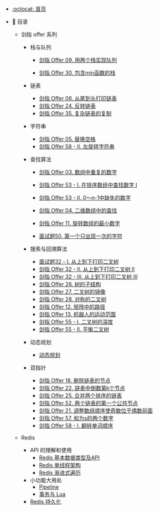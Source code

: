 - [:octocat: 首页](/README)

- :memo: 目录
  
   
  
   - 剑指 offer 系列
   
     - 栈与队列
   
       - [剑指 Offer 09. 用两个栈实现队列](/md/剑指Offer/09用两个栈实现队列.md)
   
       - [剑指 Offer 30. 包含min函数的栈](/md/剑指Offer/30包含min函数的栈.md)
   
     - 链表
   
       - [剑指 Offer 06. 从尾到头打印链表](/md/剑指Offer/06从尾到头打印链表.md)
       - [剑指 Offer 24. 反转链表](/md/剑指Offer/24反转链表.md)
       - [剑指 Offer 35. 复杂链表的复制](/md/剑指Offer/35复杂链表的复制.md)
   
     - 字符串 
   
       - [剑指 Offer 05. 替换空格](/md/剑指Offer/05替换空格.md)
       - [剑指 Offer 58 - II. 左旋转字符串](/md/剑指Offer/58II左旋转字符串.md)
   
     - 查找算法
   
       - [剑指 Offer 03. 数组中重复的数字](/md/剑指Offer/03数组中重复的数字.md)
   
       - [剑指 Offer 53 - I. 在排序数组中查找数字 I](/md/剑指Offer/53I在排序数组中查找数字.md)
   
       - [剑指 Offer 53 - II. 0～n-1中缺失的数字](/md/剑指Offer/53II中缺失的数字.md)
   
       - [剑指 Offer 04. 二维数组中的查找](/md/剑指Offer/04二维数组中的查找.md)
   
       - [剑指 Offer 11. 旋转数组的最小数字](/md/剑指Offer/11旋转数组的最小数字.md)
   
       - [面试题50. 第一个只出现一次的字符](/md/剑指Offer/50第一个只出现一次的字符.md)
   
     - 搜索与回溯算法
       - [面试题32 - I. 从上到下打印二叉树](/md/剑指Offer/32I从上到下打印二叉树.md)
       - [剑指 Offer 32 - II. 从上到下打印二叉树 II](/md/剑指Offer/32II从上到下打印二叉树.md)
       - [剑指 Offer 32 - III. 从上到下打印二叉树 III](/md/剑指Offer/32III从上到下打印二叉树.md)
       - [剑指 Offer 26. 树的子结构](/md/剑指Offer/26树的子结构.md)
       - [剑指 Offer 27. 二叉树的镜像](/md/剑指Offer/27二叉树的镜像.md)
       - [剑指 Offer 28. 对称的二叉树](/md/剑指Offer/28对称的二叉树.md)
       - [剑指 Offer 12. 矩阵中的路径](/md/剑指Offer/12矩阵中的路径.md)
       - [剑指 Offer 13. 机器人的运动范围](/md/剑指Offer/13机器人的运动范围.md)
       - [剑指 Offer 55 - I. 二叉树的深度](/md/剑指Offer/55I二叉树的深度.md)
       - [剑指 Offer 55 - II. 平衡二叉树](/md/剑指Offer/55II平衡二叉树.md)
     - 动态规划
       - [动态规划](/md/剑指Offer/动态规划系列问题.md)
     - 双指针
       - [剑指 Offer 18. 删除链表的节点](/md/剑指Offer/18删除链表的节点.md)
       - [剑指 Offer 22. 链表中倒数第k个节点](/md/剑指Offer/22链表中倒数第k个节点.md)
       - [剑指 Offer 25. 合并两个排序的链表](/md/剑指Offer/25合并两个排序的链表.md)
       - [剑指 Offer 52. 两个链表的第一个公共节点](/md/剑指Offer/52两个链表的第一个公共节点.md)
       - [剑指 Offer 21. 调整数组顺序使奇数位于偶数前面](/md/剑指Offer/21调整数组顺序使奇数位于偶数前面.md)
       - [剑指 Offer 57. 和为s的两个数字](/md/剑指Offer/57和为s的两个数字.md)
       - [剑指 Offer 58 - I. 翻转单词顺序](/md/剑指Offer/58I翻转单词顺序.md)
   - Redis 
   
       - API 的理解和使用 
         - [Redis 基本数据类型及API](/md/Redis/基础数据类型.md)
         - [Redis 单线程架构](/md/Redis/单线程架构.md)
         - [Redis 渐进式遍历](/md/Redis/渐进式遍历.md)
       - 小功能大用处
         - [Pipeline](/md/Redis/Pipeline.md)
         - [事务与 Lua](/md/Redis/事务与Lua.md)
       - [Redis 持久化](/md/Redis/持久化.md)

